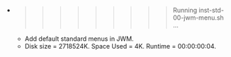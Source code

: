 * >>>>>>>>> Running inst-std-00-jwm-menu.sh ...
  * Add default standard menus in JWM.
  * Disk size = 2718524K. Space Used = 4K. Runtime = 00:00:00:04.
